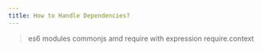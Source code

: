 ```yaml
---
title: How to Handle Dependencies?
---
```

> es6 modules
> commonjs
> amd
> require with expression
> require.context
